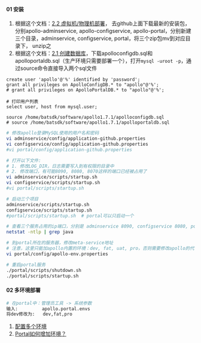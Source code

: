 

#### 01 安装

1. 根据这个文档：[2.2 虚拟机/物理机部署](https://ctripcorp.github.io/apollo/#/zh/deployment/distributed-deployment-guide?id=_22-虚拟机物理机部署)， 去github上面下载最新的安装包，分别apollo-adminservice, apollo-configservice, apollo-portal，分别新建三个目录，adminservice, configservice, portal，将三个zip包mv到对应目录下， unzip之
2. 根据这个文档：[2.1 创建数据库](https://ctripcorp.github.io/apollo/#/zh/deployment/distributed-deployment-guide?id=_21-创建数据库)，下载apolloconfigdb.sql和apolloportaldb.sql（生产环境只需要部署一个），打开`mysql -uroot -p`，通过source命令直接导入两个sql文件



```mysql
create user 'apollo'@'%' identified by 'password';
grant all privileges on ApolloConfigDB.* to "apollo"@'%';
# grant all privileges on ApolloPortalDB.* to "apollo"@'%';

# 打印用户列表
select user, host from mysql.user; 

source /home/batsdk/software/apollo1.7.1/apolloconfigdb.sql
# source /home/batsdk/software/apollo1.7.1/apolloportaldb.sql
```



```bash
# 修改apollo登录MySQL使用的用户名和密码
vi adminservice/config/application-github.properties
vi configservice/config/application-github.properties
#vi portal/config/application-github.properties

# 打开以下文件:
# 1. 修改LOG_DIR，日志需要写入到有权限的目录中
# 2. 修改端口，有可能8090, 8080, 8070这样的端口已经被占用了
vi adminservice/scripts/startup.sh
vi configservice/scripts/startup.sh
#vi portal/scripts/startup.sh

# 启动三个项目
adminservice/scripts/startup.sh
configservice/scripts/startup.sh
#portal/scripts/startup.sh	# portal可以只启动一个

# 查看三个服务占用的ip端口，分别是 adminservice 8090, configservice 8080, portal 8070
netstat -ntlp | grep java

# 到portal所在的服务器，修改meta-service地址
# 注意，这里只能加apollo内置的环境：dev, fat, uat, pro，否则需要修改apollo的代码
vi portal/config/apollo-env.properties 

# 重启portal服务
./portal/scripts/shutdown.sh
./portal/scripts/startup.sh
```



#### 02 多环境部署

```bash
# 在portal中：管理员工具 -> 系统参数
输入:         apollo.portal.envs
将dev修改为:   dev,fat,pro

```



1. [配置多个环境](https://ctripcorp.github.io/apollo/#/zh/deployment/distributed-deployment-guide?id=_1-apolloportalenvs-%e5%8f%af%e6%94%af%e6%8c%81%e7%9a%84%e7%8e%af%e5%a2%83%e5%88%97%e8%a1%a8)
2. [Portal如何增加环境？](https://ctripcorp.github.io/apollo/#/zh/faq/common-issues-in-deployment-and-development-phase?id=_4-portal如何增加环境？)

